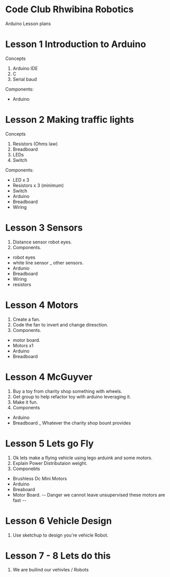 # Code Club Rhwibina Robotics
Arduino Lesson plans

# Lesson 1 Introduction to Arduino
Concepts
1. Arduino IDE
2. C
3. Serial baud

Components:
- Arduino


# Lesson 2 Making traffic lights
Concepts
1. Resistors (Ohms law)
2. Breadboard
3. LEDs
4. Switch

Components:
- LED x 3
- Resistors x 3 (minimum)
- Switch
- Arduino
- Breadboard 
- Wiring

# Lesson 3 Sensors
1. Distance sensor robot eyes.
2. Components.
- robot eyes
- white line sensor
_ other sensors.
- Ardunio
- Breadboard
- Wiring
- resistors

# Lesson 4 Motors
1. Create a fan.
2. Code the fan to invert and change diresction.
3. Components.
- motor board.
- Motors x1
- Arduino
- Breadboard

# Lesson 4 McGuyver
1. Buy a toy from charity shop something with wheels.
2. Get group to help refactor toy with arduino leveraging it.
3. Make it fun.
4. Components
- Arduino
- Breadboard
_ Whatever the charity shop bount provides

# Lesson 5 Lets go Fly
1. Ok lets make a flying vehicle using lego arduink and some motors.
2. Explain Power Distributaion weight.
3. Componebts
- Brushless Dc Mini Motors
- Arduino 
- Breaboard
- Motor Board.
-- Danger we cannot leave unsupervised these motors are fast --

# Lesson 6 Vehicle Design
1. Use sketchup to design you're vehicle Robot.

# Lesson 7 - 8 Lets do this
1. We are builind our vehivles / Robots
